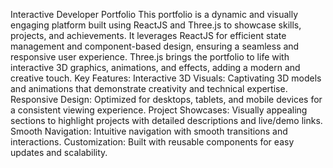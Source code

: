 Interactive Developer Portfolio
This portfolio is a dynamic and visually engaging platform built using ReactJS and Three.js to showcase skills, projects, and achievements. It leverages ReactJS for efficient state management and component-based design, ensuring a seamless and responsive user experience. Three.js brings the portfolio to life with interactive 3D graphics, animations, and effects, adding a modern and creative touch.
Key Features:
Interactive 3D Visuals: Captivating 3D models and animations that demonstrate creativity and technical expertise.
Responsive Design: Optimized for desktops, tablets, and mobile devices for a consistent viewing experience.
Project Showcases: Visually appealing sections to highlight projects with detailed descriptions and live/demo links.
Smooth Navigation: Intuitive navigation with smooth transitions and interactions.
Customization: Built with reusable components for easy updates and scalability.
